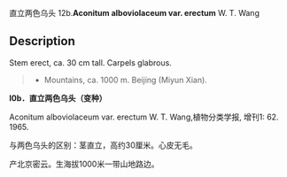 直立两色乌头
12b.**Aconitum alboviolaceum var. erectum** W. T. Wang

## Description
Stem erect, ca. 30 cm tall. Carpels glabrous.


> * Mountains, ca. 1000 m. Beijing (Miyun Xian).

**l0b．直立两色乌头（变种）**

Aconitum alboviolaceum var. erectum W. T. Wang,植物分类学报, 增刊1: 62. 1965.

与两色乌头的区别：茎直立，高约30厘米。心皮无毛。

产北京密云。生海拔1000米一带山地路边。

